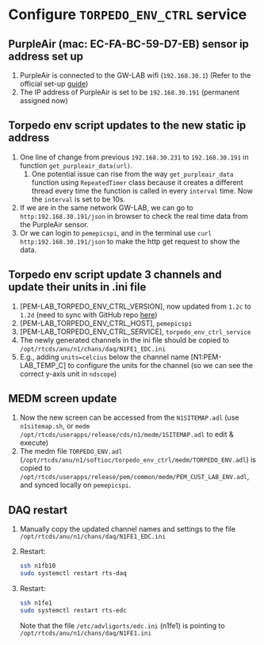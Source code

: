 # Configure `TORPEDO_ENV_CTRL` service

## PurpleAir (mac: EC-FA-BC-59-D7-EB) sensor ip address set up

1. PurpleAir is connected to the GW-LAB wifi (`192.168.30.1`) (Refer to the official set-up [guide](https://community.purpleair.com/t/sensor-start-up-guide/182?utm_source=pocket_mylist))
2. The IP address of PurpleAir is set to be `192.168.30.191` (permanent assigned now)

## Torpedo env script updates to the new static ip address

1. One line of change from previous `192.168.30.231` to `192.168.30.191` in function `get_purpleair_data(url)`.
   1. One potential issue can rise from the way `get_purpleair_data` function using `RepeatedTimer` class because it creates a different thread every time the function is called in every `interval` time. Now the `interval` is set to be 10s.
2. If we are in the same network GW-LAB, we can go to `http:192.168.30.191/json` in browser to check the real time data from the PurpleAir sensor.
3. Or we can login to `pemepicspi`, and in the terminal use `curl http:192.168.30.191/json` to make the http get request to show the data.

## Torpedo env script update 3 channels and update their units in .ini file

1. [PEM-LAB_TORPEDO_ENV_CTRL_VERSION], now updated from `1.2c` to `1.2d` (need to sync with GitHub repo [here](https://github.com/OZGrav/torpedo_env_ctrl/blob/main/python/torpedo_env_ctrl_ss.py))
2. [PEM-LAB_TORPEDO_ENV_CTRL_HOST], `pemepicspi`
3. [PEM-LAB_TORPEDO_ENV_CTRL_SERVICE], `torpedo_env_ctrl_service`
4. The newly generated channels in the ini file should be copied to `/opt/rtcds/anu/n1/chans/daq/N1FE1_EDC.ini`
5. E.g., adding `units=celcius` below the channel name [N1:PEM-LAB_TEMP_C] to configure the units for the channel (so we can see the correct y-axis unit in `ndscope`)

## MEDM screen update

1. Now the new screen can be accessed from the `N1SITEMAP.adl` (use `n1sitemap.sh`, or `medm /opt/rtcds/userapps/release/cds/n1/medm/1SITEMAP.adl` to edit & execute)
2. The medm file `TORPEDO_ENV.adl` (`/opt/rtcds/anu/n1/softioc/torpedo_env_ctrl/medm/TORPEDO_ENV.adl`) is copied to `/opt/rtcds/userapps/release/pem/common/medm/PEM_CUST_LAB_ENV.adl`, and synced locally on `pemepicspi`.

## DAQ restart

1. Manually copy the updated channel names and settings to the file `/opt/rtcds/anu/n1/chans/daq/N1FE1_EDC.ini`
2. Restart:

   ```bash
   ssh n1fb10
   sudo systemctl restart rts-daq
   ```

3. Restart:

   ```bash
   ssh n1fe1
   sudo systemctl restart rts-edc
   ```

   Note that the file `/etc/advligorts/edc.ini` (n1fe1) is pointing to `/opt/rtcds/anu/n1/chans/daq/N1FE1.ini`
